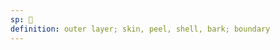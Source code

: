 ```yaml
---
sp: 󱥘
definition: outer layer; skin, peel, shell, bark; boundary
---
```

<!-- selo is about an often protective layer that's around something. stuff like tree bark and a tortoise's shell, or maybe even walls protecting a city from scary monsters or whatever. some people also like to use selo to mean hugging, as in "mi selo e sina". when you hug them, you're creating a protective layer around them. it's cute. -->